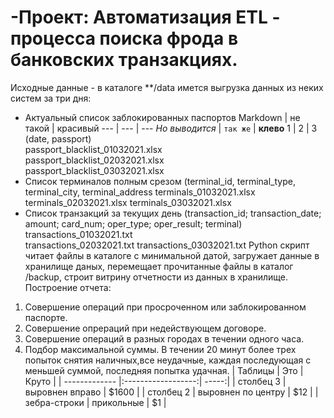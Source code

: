 # -Проект: Автоматизация ETL - процесса поиска фрода в банковских транзакциях.
Исходные данные -  в каталоге **/data  имется выгрузка данных из неких систем за три дня:
- Актуальный список заблокированных паспортов
Markdown | не такой | красивый
--- | --- | ---
*Но выводится* | `так же` | **клево**
1 | 2 | 3
(date, passport)<br>
passport_blacklist_01032021.xlsx<br>
passport_blacklist_02032021.xlsx<br>
passport_blacklist_03032021.xlsx
- Список терминалов полным срезом (terminal_id, terminal_type, terminal_city, terminal_address
terminals_01032021.xlsx
terminals_02032021.xlsx 
terminals_03032021.xlsx
- Список транзакций за текущих день (transaction_id; transaction_date; amount; card_num; oper_type; oper_result; terminal)
transactions_01032021.txt  
transactions_02032021.txt 
transactions_03032021.txt
Python скрипт читает файлы в каталоге с минимальной датой, загружает данные в хранилище даных, перемещает прочитанные файлы в каталог /backup, строит витрину отчетности из данных в хранилище.
Построение отчета:
1. Совершение операций при просроченном или заблокированном паспорте.
2. Совершение опрераций при недействующем договоре.
3. Совершение операций в разных городах в течении одного часа.
4. Подбор максимальной суммы. В течении 20 минут более трех попыток снятия наличных,все неудачные, каждая последующая с меньшей суммой, последняя попытка удачная. 
| Таблицы       | Это                | Круто |
| ------------- |:------------------:| -----:|
| столбец 3     | выровнен вправо    | $1600 |
| столбец 2     | выровнен по центру |   $12 |
| зебра-строки  | прикольные         |    $1 |
